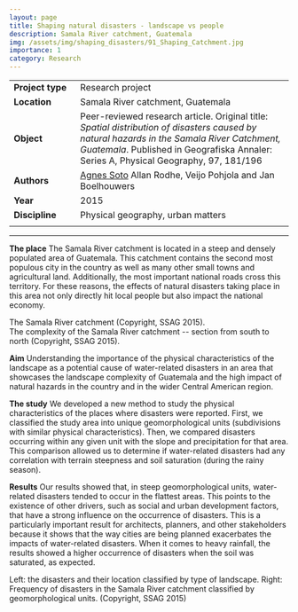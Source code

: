 ```yaml
---
layout: page
title: Shaping natural disasters - landscape vs people
description: Samala River catchment, Guatemala
img: /assets/img/shaping_disasters/91_Shaping_Catchment.jpg
importance: 1
category: Research
---
```


| | |
|-|-|
| **Project**&nbsp;**type**&nbsp;&nbsp; | Research project |
| **Location** | Samala River catchment, Guatemala |
| **Object** | Peer-reviewed research article. Original title: *Spatial distribution of disasters caused by natural hazards in the Samala River Catchment, Guatemala*. Published in Geografiska Annaler: Series A, Physical Geography, 97, 181/196 |
| **Authors** | <ins>Agnes Soto</ins> Allan Rodhe, Veijo Pohjola and Jan Boelhouwers |
| **Year** | 2015 |
| **Discipline** | Physical geography, urban matters |
| | |

---

**The place** The Samala River catchment is located in a steep and densely populated area of Guatemala. This catchment contains the second most populous city in the country as well as many other small towns and agricultural land. Additionally, the most important national roads cross this territory. For these reasons, the effects of natural disasters taking place in this area not only directly hit local people but also impact the national economy.

<div class="row">
    <div class="col-sm mt-3 mt-md-0">
        <img class="img-fluid rounded z-depth-1" src="{{ '/assets/img/shaping_disasters/91_Shaping_Catchment.jpg' | relative_url }}" alt="" title="Setting"/>
    </div>
</div>
<div class="caption">
    The Samala River catchment (Copyright, SSAG 2015).
</div>

<div class="row">
    <div class="col-sm mt-3 mt-md-0">
        <img class="img-fluid rounded z-depth-1" src="{{ '/assets/img/shaping_disasters/92_shaping_section.jpg' | relative_url }}" alt="" title="Cross section"/>
    </div>
</div>
<div class="caption">
    The complexity of the Samala River catchment -- section from south to north (Copyright, SSAG 2015).
</div>

**Aim** Understanding the importance of the physical characteristics of the landscape as a potential cause of water-related disasters in an area that showcases the landscape complexity of Guatemala and the high impact of natural hazards in the country and in the wider Central American region. 

**The study** We developed a new method to study the physical characteristics of the places where disasters were reported. First, we classified the study area into unique geomorphological units (subdivisions with similar physical characteristics). Then, we compared disasters occurring within any given unit with the slope and precipitation for that area. This comparison allowed us to determine if water-related disasters had any correlation with terrain steepness and soil saturation (during the rainy season). 

**Results** Our results showed that, in steep geomorphological units, water-related disasters tended to occur in the flattest areas. This points to the existence of other drivers, such as social and urban development factors, that have a strong influence on the occurrence of disasters. This is a particularly important result for architects, planners, and other stakeholders because it shows that the way cities are being planned exacerbates the impacts of water-related disasters. When it comes to heavy rainfall, the results showed a higher occurrence of disasters when the soil was saturated, as expected.

<div class="row">
    <div class="col-sm mt-3 mt-md-0">
        <img class="img-fluid rounded z-depth-1" src="{{ '/assets/img/shaping_disasters/93_shaping_location.jpg' | relative_url }}" alt="" title="Disaster location"/>
    </div>
    <div class="col-sm mt-3 mt-md-0">
        <img class="img-fluid rounded z-depth-1" src="{{ '/assets/img/shaping_disasters/94_shaping_disasterFreq.jpg' | relative_url }}" alt="" title="Disaster frequency by geomorphological unit"/>
    </div>
</div>
<div class="caption">
    Left: the disasters and their location classified by type of landscape. Right: Frequency of disasters in the Samala River catchment classified by geomorphological units. (Copyright, SSAG 2015)
</div>